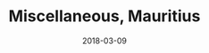 ---
title: Miscellaneous, Mauritius
date: 2018-03-09
countries:
  - Mauritius
resources:
  - src: feature.jpg
    params: 
      weight: 0
  - src: DSCF4362.jpg
    params: 
      weight: 1  
  - src: DSCF4464.jpg
    params: 
      weight: 2
  - src: DSCF4500.jpg
    params: 
      weight: 3
  - src: DSCF4548.jpg
    params: 
      weight: 4
  - src: DSCF4551.jpg
    params: 
      weight: 5
  - src: DSCF4587.jpg
    params: 
      weight: 6
  - src: DSCF4402.jpg
    params: 
      weight: 7
  - src: DSCF4419.jpg
    params: 
      weight: 8
  - src: DSCF4091.jpg
    params: 
      weight: 9
  - src: DSCF4133.jpg
    params: 
      weight: 10
  - src: DSCF4202.jpg
    params: 
      weight: 11
  - src: DSCF4268.jpg
    params: 
      weight: 12
  - src: DSCF4278.jpg
    params: 
      weight: 13
---